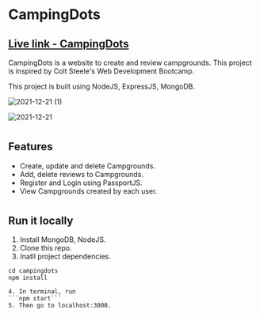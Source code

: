# CampingDots
## [Live link - CampingDots](https://campingdots.azurewebsites.net/)

CampingDots is a website to create and review campgrounds. This project is inspired by Colt Steele's Web Development Bootcamp. 

This project is built using NodeJS, ExpressJS, MongoDB.

![2021-12-21 (1)](https://user-images.githubusercontent.com/52367650/146890012-bdf67344-765a-4fe2-ad61-4636d2c769fc.png)

![2021-12-21](https://user-images.githubusercontent.com/52367650/146890007-b8a0fdec-198d-4dd6-9e72-4b51b1c32258.png)
#
## Features
- Create, update and delete Campgrounds.
- Add, delete reviews to Campgrounds.
- Register and Login using PassportJS.
- View Campgrounds created by each user.
#
## Run it locally
1. Install MongoDB, NodeJS.
2. Clone this repo.
3. Inatll project dependencies.
```
cd campingdots
npm install
```
```
4. In terminal, run
```npm start``` 
5. Then go to localhost:3000.


